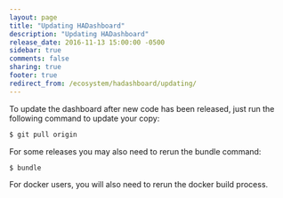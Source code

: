 ```yaml
---
layout: page
title: "Updating HADashboard"
description: "Updating HADashboard"
release_date: 2016-11-13 15:00:00 -0500
sidebar: true
comments: false
sharing: true
footer: true
redirect_from: /ecosystem/hadashboard/updating/
---
```


To update the dashboard after new code has been released, just run the following command to update your copy:

```bash
$ git pull origin
```

For some releases you may also need to rerun the bundle command:

``` bash
$ bundle
```

For docker users, you will also need to rerun the docker build process.
